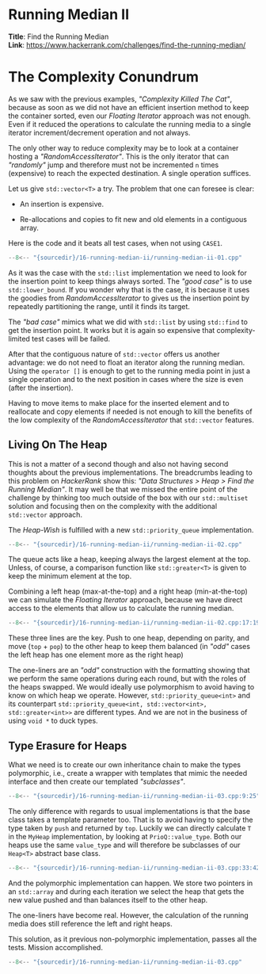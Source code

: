 # Running Median II

**Title**: Find the Running Median\
**Link**: <https://www.hackerrank.com/challenges/find-the-running-median/>

# The Complexity Conundrum

As we saw with the previous examples, *"Complexity Killed The Cat"*, because as soon as
we did not have an efficient insertion method to keep the container sorted, even our
*Floating Iterator* approach was not enough. Even if it reduced the operations to
calculate the running media to a single iterator increment/decrement operation and not
always.

The only other way to reduce complexity may be to look at a container hosting a
*"RandomAccessIterator"*. This is the only iterator that can *"randomly"* jump and
therefore must not be incremented `n` times (expensive) to reach the expected
destination. A single operation suffices.

Let us give `std::vector<T>` a try. The problem that one can foresee is clear:

  - An insertion is expensive.

  - Re-allocations and copies to fit new and old elements in a contiguous array.

Here is the code and it beats all test cases, when not using `CASE1`.

```cpp title
--8<-- "{sourcedir}/16-running-median-ii/running-median-ii-01.cpp"
```

As it was the case with the `std::list` implementation we need to look for the insertion
point to keep things always sorted. The *"good case"* is to use `std::lower_bound`. If you
wonder why that is the case, it is because it uses the goodies from
*RandomAccessIterator* to gives us the insertion point by repeatedly partitioning the
range, until it finds its target.

The *"bad case"* mimics what we did with `std::list` by using `std::find` to get the
insertion point. It works but it is again so expensive that complexity-limited test cases
will be failed.

After that the contiguous nature of `std::vector` offers us another advantage: we do not
need to float an iterator along the running median. Using the `operator []` is enough to
get to the running media point in just a single operation and to the next position in
cases where the size is even (after the insertion).

Having to move items to make place for the inserted element and to reallocate and
copy elements if needed is not enough to kill the benefits of the low complexity of the
*RandomAccessIterator* that `std::vector` features.

## Living On The Heap

This is not a matter of a second though and also not having second thoughts about the
previous implementations. The breadcrumbs leading to this problem on *HackerRank* show
this: *"Data Structures > Heap > Find the Running Median"*. It may well be that we missed
the entire point of the challenge by thinking too much outside of the box with our
`std::multiset` solution and focusing then on the complexity with the additional
`std::vector` approach.

The *Heap-Wish* is fulfilled with a new `std::priority_queue` implementation.

```cpp title
--8<-- "{sourcedir}/16-running-median-ii/running-median-ii-02.cpp"
```

The queue acts like a heap, keeping always the largest element at the top. Unless, of
course, a comparison function like `std::greater<T>` is given to keep the minimum element
at the top.

Combining a left heap (max-at-the-top) and a right heap (min-at-the-top) we can simulate
the *Floating Iterator* approach, because we have direct access to the elements that
allow us to calculate the running median.

```cpp title
--8<-- "{sourcedir}/16-running-median-ii/running-median-ii-02.cpp:17:19"
```

These three lines are the key. Push to one heap, depending on parity, and move (`top` +
`pop`) to the other heap to keep them balanced (in *"odd"* cases the left heap has one
element more as the right heap)

The one-liners are an *"odd"* construction with the formatting showing that we perform
the same operations during each round, but with the roles of the heaps swapped. We would
ideally use polymorphism to avoid having to know on which heap we operate. However,
`std::priority_queue<int>` and its counterpart
`std::priority_queue<int, std::vector<int>, std::greater<int>>` are different types. And
we are not in the business of using `void *` to duck types.

## Type Erasure for Heaps

What we need is to create our own inheritance chain to make the types polymorphic, i.e.,
create a wrapper with templates that mimic the needed interface and then create our
templated *"subclasses"*.

```cpp title
--8<-- "{sourcedir}/16-running-median-ii/running-median-ii-03.cpp:9:25"
```

The only difference with regards to usual implementations is that the base class takes a
template parameter too. That is to avoid having to specify the type taken by `push` and
returned by `top`. Luckily we can directly calculate `T` in the `MyHeap` implementation,
by looking at `PrioQ::value_type`. Both our heaps use the same `value_type` and will
therefore be subclasses of our `Heap<T>` abstract base class.

```cpp title
--8<-- "{sourcedir}/16-running-median-ii/running-median-ii-03.cpp:33:42"
```

And the polymorphic implementation can happen. We store two pointers in an `std::array`
and during each iteration we select the heap that gets the new value pushed and than
balances itself to the other heap.

The one-liners have become real. However, the calculation of the running media does still
reference the left and right heaps.

This solution, as it previous non-polymorphic implementation, passes all the tests.
Mission accomplished.

```cpp title
--8<-- "{sourcedir}/16-running-median-ii/running-median-ii-03.cpp"
```
